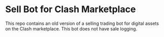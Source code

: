 # Sell Bot for Clash Marketplace
This repo contains an old version of a selling trading bot for digital assets on the Clash marketplace.
This bot does not have sale logging.

